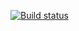[![Build status](https://ci.appveyor.com/api/projects/status/2tbelhrqnw2t96r7?svg=true)](https://ci.appveyor.com/project/costya74/test-mode-patterns)